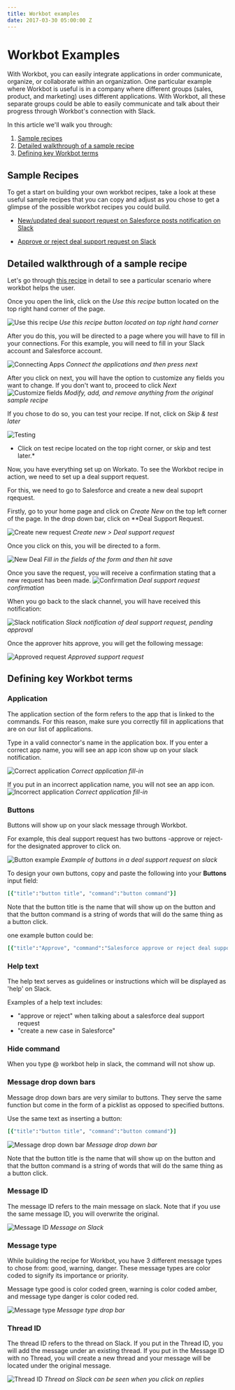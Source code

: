 ```yaml
---
title: Workbot examples
date: 2017-03-30 05:00:00 Z
---
```


# Workbot Examples 

With Workbot, you can easily integrate applications in order communicate, organize, or collaborate within an organization. One particular example where Workbot is useful is in a company where different groups (sales, product, and marketing) uses different applications. With Workbot, all these separate groups could be able to easily communicate and talk about their progress through Workbot's connection with Slack.

In this article we'll walk you through:
1. [Sample recipes](http://docs.workato.com/#sample-recipes)
2. [Detailed walkthrough of a sample recipe](http://docs.workato.com/#detailed-walkthrough-of-a-sample-recipe)
3. [Defining key Workbot terms](http://docs.workato.com/#defining-key-workbot-terms)



## Sample Recipes

To get a start on building your own workbot recipes, take a look at these useful sample recipes that you can copy and adjust as you chose to get a glimpse of the possible workbot recipes you could build.

* [New/updated deal support request on Salesforce posts notification on Slack](https://www.workato.com/recipes/539932-new-updated-dsrs-post-notifications-in-slack-acme360#recipe)

* [Approve or reject deal support request on Slack](https://www.workato.com/recipes/539920-approve-reject-dsr-acme360#recipe)



## Detailed walkthrough of a sample recipe

Let's go through [this recipe](https://www.workato.com/recipes/539920-approve-reject-dsr-acme360#recipe) in detail to see a particular scenario where workbot helps the user.

Once you open the link, click on the *Use this recipe* button located on the top right hand corner of the page.

![Use this recipe](/assets/images/Workbot/workbot-examples/use-recipe.png)
*Use this recipe button located on top right hand corner*

After you do this, you will be directed to a page where you will have to fill in your connections. For this example, you will need to fill in your Slack account and Salesforce account. 

![Connecting Apps](/assets/images/Workbot/workbot-examples/connections.png)
*Connect the applications and then press next*

After you click on next, you will have the option to customize any fields you want to change. If you don't want to, proceed to click *Next*
![Customize fields](/assets/images/Workbot/workbot-examples/customize.png)
*Modify, add, and remove anything from the original sample recipe*

If you chose to do so, you can test your recipe. If not, click on *Skip & test later*

![Testing](/assets/images/Workbot/workbot-examples/testing.png)
* Click on test recipe located on the top right corner, or skip and test later.*

Now, you have everything set up on Workato. To see the Workbot recipe in action, we need to set up a deal support request.

For this, we need to go to Salesforce and create a new deal supoprt rqequest.

Firstly, go to your home page and click on *Create New* on the top left corner of the page. In the drop down bar, click on **Deal Support Request.

![Create new request](/assets/images/Workbot/workbot-examples/create-new.jpg)
**Create new* > *Deal support request**

Once you click on this, you will be directed to a form.

![New Deal](/assets/images/Workbot/workbot-examples/new-deal-form.jpg)
*Fill in the fields of the form and then hit save*

Once you save the request, you will receive a confirmation stating that a new request has been made.
![Confirmation](/assets/images/Workbot/workbot-examples/confirmation.jpg)
*Deal support request confirmation*

When you go back to the slack channel, you will have received this notification:

![Slack notification](/assets/images/Workbot/workbot-examples/slack-notification.jpg)
*Slack notification of deal support request, pending approval*

Once the approver hits approve, you will get the following message:

![Approved request](/assets/images/Workbot/workbot-examples/approved.jpg)
*Approved support request*


## Defining key Workbot terms

### Application

The application section of the form refers to the app that is linked to the commands. For this reason, make sure you correctly fill in applications that are on our list of applications.

Type in a valid connector's name in the application box. If you enter a correct app name, you will see an app icon show up on your slack notification. 

![Correct application](/assets/images/Workbot/workbot-examples/correct.png)
*Correct application fill-in*

If you put in an incorrect application name, you will not see an app icon.
![Incorrect application](/assets/images/Workbot/workbot-examples/incorrect-application.png)
*Correct application fill-in*

### Buttons

Buttons will show up on your slack message through Workbot. 

For example, this deal support request has two buttons -approve or reject- for the designated approver to click on. 

![Button example](/assets/images/Workbot/workbot-examples/button.png)
*Example of buttons in a deal support request on slack*

To design your own buttons, copy and paste the following into your **Buttons** input field:

```ruby
[{"title":"button title", "command":"button command"}]
```

Note that the button title is the name that will show up on the button and that the button command is a string of words that will do the same thing as a button click.

one example button could be:

```ruby
[{"title":"Approve", "command":"Salesforce approve or reject deal support request status:approve dsr:#{_('data.salesforce.updated_custom_object_webhook.Id')} salesrep:#{_('data.salesforce.get_custom_object.get_custom_object(OwnerId>id, sobject_name: User).Name')} message:#{_('data.slack_bot.post_bot_reply.ts')} account: #{_('data.salesforce.get_custom_object1.Name')} salesrep_slack_handle:#{_('data.salesforce.get_custom_object.get_custom_object(OwnerId>id, sobject_name: User).Slack_username__c')}"},
```


### Help text

The help text serves as guidelines or instructions which will be displayed as 'help' on Slack. 

Examples of a help text includes:
* "approve or reject" when talking about a salesforce deal support request
* "create a new case in Salesforce"


### Hide command

When you type @ workbot help in slack, the command will not show up.

### Message drop down bars

Message drop down bars are very similar to buttons. They serve the same function but come in the form of a picklist as opposed to specified buttons.

Use the same text as inserting a button:

```ruby
[{"title":"button title", "command":"button command"}]
```
![Message drop down bar](/assets/images/Workbot/workbot-examples/message-drop.png)
*Message drop down bar*

Note that the button title is the name that will show up on the button and that the button command is a string of words that will do the same thing as a button click.


### Message ID

The message ID refers to the main message on slack. Note that if you use the same message ID, you will overwrite the original.

![Message ID](/assets/images/Workbot/workbot-examples/message-id.png)
*Message on Slack*

### Message type 

While building the recipe for Workbot, you have 3 different message types to chose from: good, warning, danger. These message types are color coded to signify its importance or priority.

Message type good is color coded green, warning is color coded amber, and message type danger is color coded red.

![Message type](/assets/images/Workbot/workbot-examples/message-type.png)
*Message type drop bar*



### Thread ID 

The thread ID refers to the thread on Slack. If you put in the Thread ID, you will add the message under an existing thread. If you put in the Message ID with no Thread, you will create a new thread and your message will be located under the original message. 

![Thread ID](/assets/images/Workbot/workbot-examples/thread-id.png)
*Thread on Slack can be seen when you click on replies*
